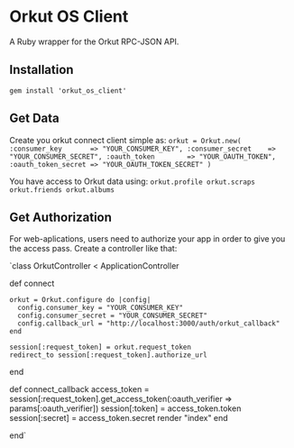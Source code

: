 # Orkut OS Client
A Ruby wrapper for the Orkut RPC-JSON API.

## Installation
`gem install 'orkut_os_client'`


## Get Data
Create you orkut connect client simple as:
`
orkut = Orkut.new( :consumer_key       => "YOUR_CONSUMER_KEY",
                    :consumer_secret    => "YOUR_CONSUMER_SECRET",
                    :oauth_token        => "YOUR_OAUTH_TOKEN",
                    :oauth_token_secret => "YOUR_OAUTH_TOKEN_SECRET" )
`                    

You have access to Orkut data using:
`orkut.profile
orkut.scraps
orkut.friends
orkut.albums`

## Get Authorization
For web-aplications, users need to authorize your app in order to give you the access pass.
Create a controller like that:

`class OrkutController < ApplicationController

  def connect

    orkut = Orkut.configure do |config|
      config.consumer_key = "YOUR_CONSUMER_KEY"
      config.consumer_secret = "YOUR_CONSUMER_SECRET"
      config.callback_url = "http://localhost:3000/auth/orkut_callback"
    end

    session[:request_token] = orkut.request_token
    redirect_to session[:request_token].authorize_url
  end

  def connect_callback
    access_token = session[:request_token].get_access_token(:oauth_verifier => params[:oauth_verifier])
    session[:token]  = access_token.token
    session[:secret] = access_token.secret
    render "index"
  end

end`
